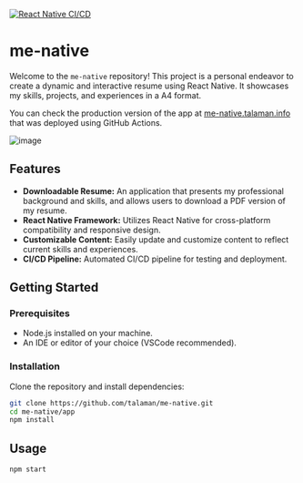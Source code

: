 [![React Native CI/CD](https://github.com/talaman/me-native/actions/workflows/CICD.yml/badge.svg)](https://github.com/talaman/me-native/actions/workflows/CICD.yml)

# me-native

Welcome to the `me-native` repository! This project is a personal endeavor to create a dynamic and interactive resume using React Native. It showcases my skills, projects, and experiences in a A4 format.

You can check the production version of the app at [me-native.talaman.info](https://me-native.talaman.info/) that was deployed using GitHub Actions.

![image](https://github.com/talaman/me-native/assets/497042/15aecc25-b84c-437d-a5ba-8eeb8aeadd37)

## Features

- **Downloadable Resume:** An application that presents my professional background and skills, and allows users to download a PDF version of my resume.
- **React Native Framework:** Utilizes React Native for cross-platform compatibility and responsive design.
- **Customizable Content:** Easily update and customize content to reflect current skills and experiences.
- **CI/CD Pipeline:** Automated CI/CD pipeline for testing and deployment.

## Getting Started

### Prerequisites

- Node.js installed on your machine.
- An IDE or editor of your choice (VSCode recommended).

### Installation

Clone the repository and install dependencies:

```bash
git clone https://github.com/talaman/me-native.git
cd me-native/app
npm install
```

## Usage

```bash
npm start
```








